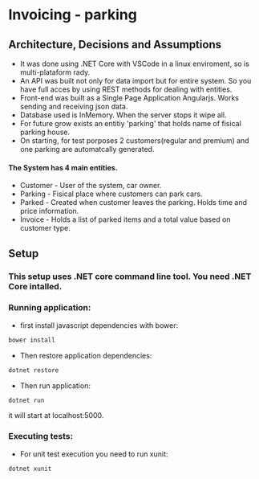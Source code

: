 # Invoicing - parking

## Architecture, Decisions and Assumptions
- It was done using .NET Core with VSCode in a linux enviroment, so is multi-plataform rady.
- An API was built not only for data import but for entire system. So you have full acces by using REST methods for dealing with entities.
- Front-end was built as a Single Page Application Angularjs. Works sending and receiving json data.
- Database used is InMemory. When the server stops it wipe all.
- For future grow exists an entitiy 'parking' that holds name of fisical parking house.
- On starting, for test porposes 2 customers(regular and premium) and one parking are automatcally generated.

#### The System has 4 main entities.
- Customer - User of the system, car owner.
- Parking - Fisical place where customers can park cars.
- Parked - Created when customer leaves the parking. Holds time and price information. 
- Invoice - Holds a list of parked items and a total value based on customer type.

## Setup
### This setup uses .NET core command line tool. You need .NET Core intalled.
### Running application:
- first install javascript dependencies with bower:  
```sh
bower install
```
- Then restore application dependencies:
```sh 
dotnet restore
```
- Then run application:  
```sh 
dotnet run
```  
it will start at localhost:5000.

### Executing tests:
- For unit test execution you need to run xunit:
```sh 
dotnet xunit
```  